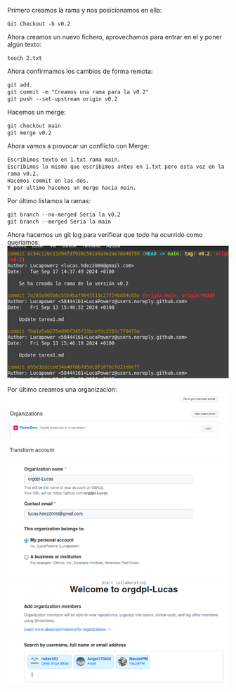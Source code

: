 Primero creamos la rama y nos posicionamos en ella:
    
    Git Checkout -b v0.2

Ahora creamos un nuevo fichero, aprovechamos para entrar en el y poner algún texto:

    touch 2.txt

Ahora confirmamos los cambios de forma remota:

    git add.
    git commit -m "Creamos una rama para la v0.2"
    git push --set-upstream origin v0.2

Hacemos un merge:

    git checkout main
    git merge v0.2

Ahora vamos a provocar un conflicto con Merge:

    Escribimos texto en 1.txt rama main.
    Escribimos lo mismo que escribimos antes en 1.txt pero esta vez en la rama v0.2.
    Hacemos commit en las dos.
    Y por ultimo hacemos un merge hacia main.

Por último listamos la ramas:

    git branch --no-merged Sería la v0.2
    git branch --merged Sería la main

Ahora hacemos un git log para verificar que todo ha ocurrido como queriamos:
<img src="1.png">

Por último creamos una organización:
<img src="2.png">
<img src="3.png">
<img src="4.png">
